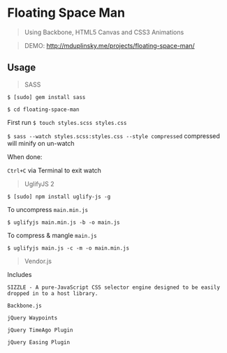 # Floating Space Man

> Using Backbone, HTML5 Canvas and CSS3 Animations

> DEMO: <a href="http://mduplinsky.me/projects/floating-space-man/">http://mduplinsky.me/projects/floating-space-man/</a>

## Usage

> SASS

`$ [sudo] gem install sass`

`$ cd floating-space-man`

First run `$ touch styles.scss styles.css`

`$ sass --watch styles.scss:styles.css --style compressed` compressed will minify on un-watch

When done:

`Ctrl+C` via Terminal to exit watch

> UglifyJS 2

`$ [sudo] npm install uglify-js -g`

To uncompress `main.min.js`

`$ uglifyjs main.min.js -b -o main.js`

To compress & mangle `main.js`

`$ uglifyjs main.js -c -m -o main.min.js`

> Vendor.js

Includes

`SIZZLE - A pure-JavaScript CSS selector engine designed to be easily dropped in to a host library.`

`Backbone.js`

`jQuery Waypoints`

`jQuery TimeAgo Plugin`

`jQuery Easing Plugin`